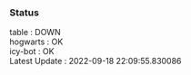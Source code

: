 ### Status


table : DOWN  
hogwarts : OK  
icy-bot : OK  
Latest Update : 2022-09-18 22:09:55.830086

